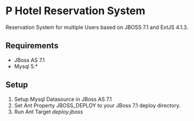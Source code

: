 P Hotel Reservation System
==========================

Reservation System for multiple Users based on JBOSS 7.1 and ExtJS 4.1.3.

Requirements
------------

- JBoss AS 7.1
- Mysql 5.*


Setup
-----
1. Setup Mysql Datasource in JBoss AS 7.1
2. Set Ant Property JBOSS_DEPLOY to your JBoss 7.1 deploy directory.
3. Run Ant Target _deploy.jboss_